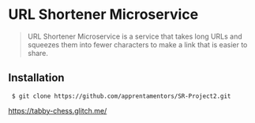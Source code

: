 # URL Shortener Microservice

> URL Shortener Microservice is a service that takes long URLs and squeezes them into fewer characters to make a link that is easier to share.

## Installation
```
 $ git clone https://github.com/apprentamentors/SR-Project2.git
```

https://tabby-chess.glitch.me/
